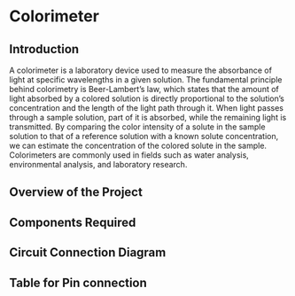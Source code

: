 # Colorimeter
## Introduction
A colorimeter is a laboratory device used to measure the absorbance of light at specific wavelengths in a given solution. The fundamental principle behind colorimetry is Beer-Lambert’s law, which states that the amount of light absorbed by a colored solution is directly proportional to the solution’s concentration and the length of the light path through it. When light passes through a sample solution, part of it is absorbed, while the remaining light is transmitted. By comparing the color intensity of a solute in the sample solution to that of a reference solution with a known solute concentration, we can estimate the concentration of the colored solute in the sample. Colorimeters are commonly used in fields such as water analysis, environmental analysis, and laboratory research. 
## Overview of the Project
## Components Required
## Circuit Connection Diagram
## Table for Pin connection
